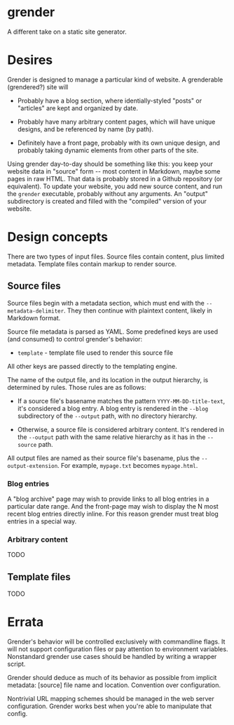 # grender

A different take on a static site generator.

# Desires

Grender is designed to manage a particular kind of website. A grenderable
(grendered?) site will

* Probably have a blog section, where identially-styled "posts" or "articles"
  are kept and organized by date.

* Probably have many arbitrary content pages, which will have unique designs,
  and be referenced by name (by path).

* Definitely have a front page, probably with its own unique design, and
  probably taking dynamic elements from other parts of the site.

Using grender day-to-day should be something like this: you keep your website
data in "source" form -- most content in Markdown, maybe some pages in raw
HTML. That data is probably stored in a Github repository (or equivalent). To
update your website, you add new source content, and run the `grender`
executable, probably without any arguments. An "output" subdirectory is created
and filled with the "compiled" version of your website.

# Design concepts

There are two types of input files. Source files contain content, plus limited
metadata. Template files contain markup to render source. 

## Source files

Source files begin with a metadata section, which must end with the
`--metadata-delimiter`. They then continue with plaintext content, likely in
Markdown format.

Source file metadata is parsed as YAML. Some predefined keys are used (and
consumed) to control grender's behavior:

* `template` - template file used to render this source file

All other keys are passed directly to the templating engine.

The name of the output file, and its location in the output hierarchy, is
determined by rules. Those rules are as follows:

* If a source file's basename matches the pattern `YYYY-MM-DD-title-text`, it's
  considered a blog entry. A blog entry is rendered in the `--blog`
  subdirectory of the `--output` path, with no directory hierarchy.
  
* Otherwise, a source file is considered arbitrary content. It's rendered in
  the `--output` path with the same relative hierarchy as it has in the
  `--source` path. 

All output files are named as their source file's basename, plus the
`--output-extension`. For example, `mypage.txt` becomes `mypage.html`.

### Blog entries

A "blog archive" page may wish to provide links to all blog entries in a
particular date range. And the front-page may wish to display the N most recent
blog entries directly inline. For this reason grender must treat blog entries
in a special way.

### Arbitrary content

TODO

## Template files

TODO

# Errata

Grender's behavior will be controlled exclusively with commandline flags. It
will not support configuration files or pay attention to environment variables.
Nonstandard grender use cases should be handled by writing a wrapper script.

Grender should deduce as much of its behavior as possible from implicit
metadata: [source] file name and location. Convention over configuration.

Nontrivial URL mapping schemes should be managed in the web server
configuration. Grender works best when you're able to manipulate that config.

